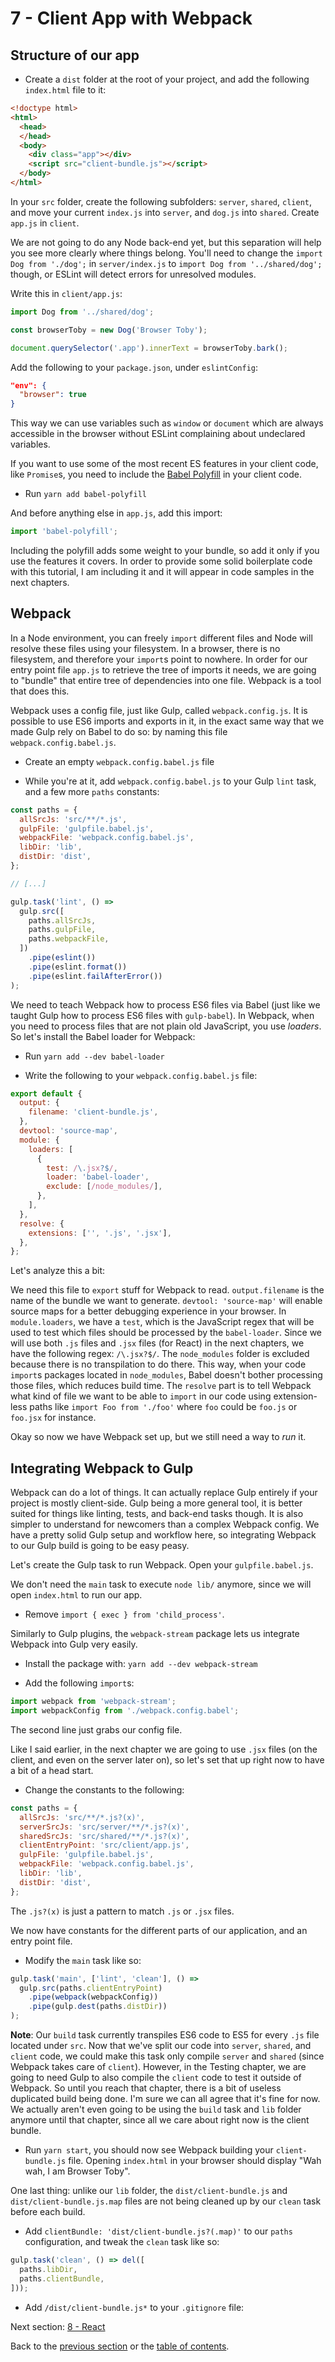 # 7 - Client App with Webpack

## Structure of our app

- Create a `dist` folder at the root of your project, and add the following `index.html` file to it:

```html
<!doctype html>
<html>
  <head>
  </head>
  <body>
    <div class="app"></div>
    <script src="client-bundle.js"></script>
  </body>
</html>
```

In your `src` folder, create the following subfolders: `server`, `shared`, `client`, and move your current `index.js` into `server`, and `dog.js` into `shared`. Create `app.js` in `client`.

We are not going to do any Node back-end yet, but this separation will help you see more clearly where things belong. You'll need to change the `import Dog from './dog';` in `server/index.js` to `import Dog from '../shared/dog';` though, or ESLint will detect errors for unresolved modules.

Write this in `client/app.js`:

```javascript
import Dog from '../shared/dog';

const browserToby = new Dog('Browser Toby');

document.querySelector('.app').innerText = browserToby.bark();
```

Add the following to your `package.json`, under `eslintConfig`:

```json
"env": {
  "browser": true
}
```

This way we can use variables such as `window` or `document` which are always accessible in the browser without ESLint complaining about undeclared variables.

If you want to use some of the most recent ES features in your client code, like `Promise`s, you need to include the [Babel Polyfill](https://babeljs.io/docs/usage/polyfill/) in your client code.

- Run `yarn add babel-polyfill`

And before anything else in `app.js`, add this import:

```javascript
import 'babel-polyfill';
```

Including the polyfill adds some weight to your bundle, so add it only if you use the features it covers. In order to provide some solid boilerplate code with this tutorial, I am including it and it will appear in code samples in the next chapters.

## Webpack

In a Node environment, you can freely `import` different files and Node will resolve these files using your filesystem. In a browser, there is no filesystem, and therefore your `import`s point to nowhere. In order for our entry point file `app.js` to retrieve the tree of imports it needs, we are going to "bundle" that entire tree of dependencies into one file. Webpack is a tool that does this.

Webpack uses a config file, just like Gulp, called `webpack.config.js`. It is possible to use ES6 imports and exports in it, in the exact same way that we made Gulp rely on Babel to do so: by naming this file `webpack.config.babel.js`.

- Create an empty `webpack.config.babel.js` file

- While you're at it, add `webpack.config.babel.js` to your Gulp `lint` task, and a few more `paths` constants:

```javascript
const paths = {
  allSrcJs: 'src/**/*.js',
  gulpFile: 'gulpfile.babel.js',
  webpackFile: 'webpack.config.babel.js',
  libDir: 'lib',
  distDir: 'dist',
};

// [...]

gulp.task('lint', () =>
  gulp.src([
    paths.allSrcJs,
    paths.gulpFile,
    paths.webpackFile,
  ])
    .pipe(eslint())
    .pipe(eslint.format())
    .pipe(eslint.failAfterError())
);
```

We need to teach Webpack how to process ES6 files via Babel (just like we taught Gulp how to process ES6 files with `gulp-babel`). In Webpack, when you need to process files that are not plain old JavaScript, you use *loaders*. So let's install the Babel loader for Webpack:

- Run `yarn add --dev babel-loader`

- Write the following to your `webpack.config.babel.js` file:

```javascript
export default {
  output: {
    filename: 'client-bundle.js',
  },
  devtool: 'source-map',
  module: {
    loaders: [
      {
        test: /\.jsx?$/,
        loader: 'babel-loader',
        exclude: [/node_modules/],
      },
    ],
  },
  resolve: {
    extensions: ['', '.js', '.jsx'],
  },
};
```

Let's analyze this a bit:

We need this file to `export` stuff for Webpack to read. `output.filename` is the name of the bundle we want to generate. `devtool: 'source-map'` will enable source maps for a better debugging experience in your browser. In `module.loaders`, we have a `test`, which is the JavaScript regex that will be used to test which files should be processed by the `babel-loader`. Since we will use both `.js` files and `.jsx` files (for React) in the next chapters, we have the following regex: `/\.jsx?$/`. The `node_modules` folder is excluded because there is no transpilation to do there. This way, when your code `import`s packages located in `node_modules`, Babel doesn't bother processing those files, which reduces build time. The `resolve` part is to tell Webpack what kind of file we want to be able to `import` in our code using extension-less paths like `import Foo from './foo'` where `foo` could be `foo.js` or `foo.jsx` for instance.

Okay so now we have Webpack set up, but we still need a way to *run* it.

## Integrating Webpack to Gulp

Webpack can do a lot of things. It can actually replace Gulp entirely if your project is mostly client-side. Gulp being a more general tool, it is better suited for things like linting, tests, and back-end tasks though. It is also simpler to understand for newcomers than a complex Webpack config. We have a pretty solid Gulp setup and workflow here, so integrating Webpack to our Gulp build is going to be easy peasy.

Let's create the Gulp task to run Webpack. Open your `gulpfile.babel.js`.

We don't need the `main` task to execute `node lib/` anymore, since we will open `index.html` to run our app.

- Remove `import { exec } from 'child_process'`.

Similarly to Gulp plugins, the `webpack-stream` package lets us integrate Webpack into Gulp very easily.

- Install the package with: `yarn add --dev webpack-stream`

- Add the following `import`s:

```javascript
import webpack from 'webpack-stream';
import webpackConfig from './webpack.config.babel';
```

The second line just grabs our config file.

Like I said earlier, in the next chapter we are going to use `.jsx` files (on the client, and even on the server later on), so let's set that up right now to have a bit of a head start.

- Change the constants to the following:

```javascript
const paths = {
  allSrcJs: 'src/**/*.js?(x)',
  serverSrcJs: 'src/server/**/*.js?(x)',
  sharedSrcJs: 'src/shared/**/*.js?(x)',
  clientEntryPoint: 'src/client/app.js',
  gulpFile: 'gulpfile.babel.js',
  webpackFile: 'webpack.config.babel.js',
  libDir: 'lib',
  distDir: 'dist',
};
```

The `.js?(x)` is just a pattern to match `.js` or `.jsx` files.

We now have constants for the different parts of our application, and an entry point file.

- Modify the `main` task like so:

```javascript
gulp.task('main', ['lint', 'clean'], () =>
  gulp.src(paths.clientEntryPoint)
    .pipe(webpack(webpackConfig))
    .pipe(gulp.dest(paths.distDir))
);
```

**Note**: Our `build` task currently transpiles ES6 code to ES5 for every `.js` file located under `src`. Now that we've split our code into `server`, `shared`, and `client` code, we could make this task only compile `server` and `shared` (since Webpack takes care of `client`). However, in the Testing chapter, we are going to need Gulp to also compile the `client` code to test it outside of Webpack. So until you reach that chapter, there is a bit of useless duplicated build being done. I'm sure we can all agree that it's fine for now. We actually aren't even going to be using the `build` task and `lib` folder anymore until that chapter, since all we care about right now is the client bundle.

- Run `yarn start`, you should now see Webpack building your `client-bundle.js` file. Opening `index.html` in your browser should display "Wah wah, I am Browser Toby".

One last thing: unlike our `lib` folder, the `dist/client-bundle.js` and `dist/client-bundle.js.map` files are not being cleaned up by our `clean` task before each build.

- Add `clientBundle: 'dist/client-bundle.js?(.map)'` to our `paths` configuration, and tweak the `clean` task like so:

```javascript
gulp.task('clean', () => del([
  paths.libDir,
  paths.clientBundle,
]));
```

- Add `/dist/client-bundle.js*` to your `.gitignore` file:

Next section: [8 - React](/tutorial/8-react)

Back to the [previous section](/tutorial/6-eslint) or the [table of contents](https://github.com/verekia/js-stack-from-scratchhttps://github.com/nagamalli9999/js-stack-from-scratch#table-of-contents).
